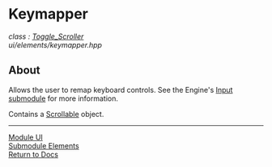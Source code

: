 # Keymapper
*class : [Toggle_Scroller](toggle_scroller.md)*  
*ui/elements/keymapper.hpp*

## About
Allows the user to remap keyboard controls. See the Engine's [Input submodule](../../engine/input/input.md) for more information.

Contains a [Scrollable](scrollable.md) object.

---

[Module UI](../ui.md)  
[Submodule Elements](elements.md)  
[Return to Docs](../../docs.md)